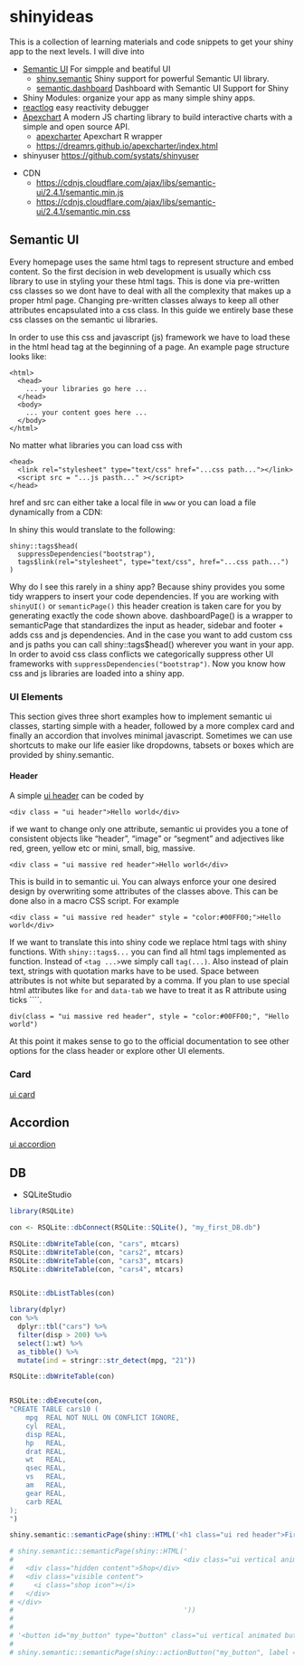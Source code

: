
# shinyideas

This is a collection of learning materials and code snippets to get your
shiny app to the next levels. I will dive into

  - [Semantic UI](https://semantic-ui.com) For simpple and beatiful UI
      - [shiny.semantic](https://github.com/Appsilon/shiny.semantic)
        Shiny support for powerful Semantic UI
        library.
      - [semantic.dashboard](https://github.com/Appsilon/semantic.dashboard)
        Dashboard with Semantic UI Support for Shiny
  - Shiny Modules: organize your app as many simple shiny apps.
  - [reactlog](https://github.com/rstudio/reactlog) easy reactivity
    debugger
  - [Apexchart](https://apexcharts.com/) A modern JS charting library to
    build interactive charts with a simple and open source API.
      - [apexcharter](https://github.com/dreamRs/apexcharter) Apexchart
        R wrapper
      - <https://dreamrs.github.io/apexcharter/index.html>
  - shinyuser
<https://github.com/systats/shinyuser>

<!---Provides beatiful css classes that are intuitavely to explore, add and remeber. Code readability is also a plus for semantic css classes.--->

  - CDN
      - <https://cdnjs.cloudflare.com/ajax/libs/semantic-ui/2.4.1/semantic.min.js>
      - <https://cdnjs.cloudflare.com/ajax/libs/semantic-ui/2.4.1/semantic.min.css>

## Semantic UI

Every homepage uses the same html tags to represent structure and embed
content. So the first decision in web development is usually which css
library to use in styling your these html tags. This is done via
pre-written css classes so we dont have to deal with all the complexity
that makes up a proper html page. Changing pre-written classes always to
keep all other attributes encapsulated into a css class. In this guide
we entirely base these css classes on the semantic ui libraries.

In order to use this css and javascript (js) framework we have to load
these in the html head tag at the beginning of a page. An example page
structure looks like:

    <html>
      <head>
        ... your libraries go here ...
      </head> 
      <body>
        ... your content goes here ...
      </body> 
    </html>

No matter what libraries you can load css with

    <head>
      <link rel="stylesheet" type="text/css" href="...css path..."></link>
      <script src = "...js pasth..." ></script>
    </head> 

href and src can either take a local file in `www` or you can load a
file dynamically from a CDN:

In shiny this would translate to the following:

    shiny::tags$head(
      suppressDependencies("bootstrap"),
      tags$link(rel="stylesheet", type="text/css", href="...css path...")
    )

Why do I see this rarely in a shiny app? Because shiny provides you some
tidy wrappers to insert your code dependencies. If you are working with
`shinyUI()` or `semanticPage()` this header creation is taken care for
you by generating exactly the code shown above. dashboardPage() is a
wrapper to semanticPage that standardizes the input as header, sidebar
and footer + adds css and js dependencies. And in the case you want to
add custom css and js paths you can call shiny::tags$head() wherever you
want in your app. In order to avoid css class conflicts we categorically
suppress other UI frameworks with `suppressDependencies("bootstrap")`.
Now you know how css and js libraries are loaded into a shiny app.

### UI Elements

This section gives three short examples how to implement semantic ui
classes, starting simple with a header, followed by a more complex card
and finally an accordion that involves minimal javascript. Sometimes we
can use shortcuts to make our life easier like dropdowns, tabsets or
boxes which are provided by shiny.semantic.

#### Header

A simple [ui header](https://semantic-ui.com/elements/header.html) can
be coded by

    <div class = "ui header">Hello world</div>

if we want to change only one attribute, semantic ui provides you a tone
of consistent objects like “header”, “image” or “segment” and adjectives
like red, green, yellow etc or mini, small, big, massive.

    <div class = "ui massive red header">Hello world</div>

This is build in to semantic ui. You can always enforce your one desired
design by overwriting some attributes of the classes above. This can be
done also in a macro CSS script. For
    example

    <div class = "ui massive red header" style = "color:#00FF00;">Hello world</div>

If we want to translate this into shiny code we replace html tags with
shiny functions. With `shiny::tags$...` you can find all html tags
implemented as function. Instead of `<tag ...>`we simply call
`tag(...)`. Also instead of plain text, strings with quotation marks
have to be used. Space between attributes is not white but separated by
a comma. If you plan to use special html attributes like `for` and
`data-tab` we have to treat it as R attribute using ticks
    \`\`\`\`.

    div(class = "ui massive red header", style = "color:#00FF00;", "Hello world")

At this point it makes sense to go to the official documentation to see
other options for the class header or explore other UI elements.

### Card

[ui card](https://semantic-ui.com/elements/card.html)

## Accordion

[ui accordion](https://semantic-ui.com/elements/accordion.html)

## DB

  - SQLiteStudio

<!-- end list -->

``` r
library(RSQLite)

con <- RSQLite::dbConnect(RSQLite::SQLite(), "my_first_DB.db")

RSQLite::dbWriteTable(con, "cars", mtcars)
RSQLite::dbWriteTable(con, "cars2", mtcars)
RSQLite::dbWriteTable(con, "cars3", mtcars)
RSQLite::dbWriteTable(con, "cars4", mtcars)


RSQLite::dbListTables(con)

library(dplyr)
con %>%
  dplyr::tbl("cars") %>%
  filter(disp > 200) %>%
  select(1:wt) %>%
  as_tibble() %>%
  mutate(ind = stringr::str_detect(mpg, "21")) 

RSQLite::dbWriteTable(con)


RSQLite::dbExecute(con,
"CREATE TABLE cars10 (
    mpg  REAL NOT NULL ON CONFLICT IGNORE,
    cyl  REAL,
    disp REAL,
    hp   REAL,
    drat REAL,
    wt   REAL,
    qsec REAL,
    vs   REAL,
    am   REAL,
    gear REAL,
    carb REAL
);
")
```

``` r
shiny.semantic::semanticPage(shiny::HTML('<h1 class="ui red header">First header</h1>'))
```

``` r
# shiny.semantic::semanticPage(shiny::HTML('
#                                          <div class="ui vertical animated button shiny-btn" tabindex="0" id = "my_button">
#   <div class="hidden content">Shop</div>
#   <div class="visible content">
#     <i class="shop icon"></i>
#   </div>
# </div>
#                                          '))
# 
# 
# '<button id="my_button" type="button" class="ui vertical animated button action-button">MY</button>'
# 
# shiny.semantic::semanticPage(shiny::actionButton("my_button", label = "MY", class = "ui vertical animated button"))
```
